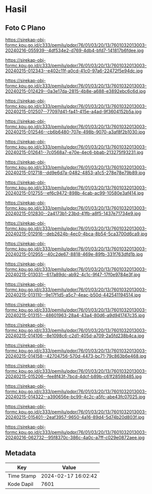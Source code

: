 # Hasil

## Foto C Plano

https://sirekap-obj-formc.kpu.go.id/c333/pemilu/pdpr/76/01/03/20/13/7601032013003-20240216-055939--4df534e2-d769-4db4-bfd7-141817b6fdee.jpg

https://sirekap-obj-formc.kpu.go.id/c333/pemilu/pdpr/76/01/03/20/13/7601032013003-20240215-012343--e402c11f-a0cd-41c0-97a6-22472f5e94dc.jpg

https://sirekap-obj-formc.kpu.go.id/c333/pemilu/pdpr/76/01/03/20/13/7601032013003-20240215-012429--0a3e17da-2815-4b8e-a688-e3892ebc6c6d.jpg

https://sirekap-obj-formc.kpu.go.id/c333/pemilu/pdpr/76/01/03/20/13/7601032013003-20240215-012507--77097d41-fa41-415e-a4ad-9f3604152b5a.jpg

https://sirekap-obj-formc.kpu.go.id/c333/pemilu/pdpr/76/01/03/20/13/7601032013003-20240215-012546--cb6b6480-707e-498b-9070-a3af8f2b1030.jpg

https://sirekap-obj-formc.kpu.go.id/c333/pemilu/pdpr/76/01/03/20/13/7601032013003-20240215-012641--7c0568a7-e70e-4ec6-bbab-213275f93231.jpg

https://sirekap-obj-formc.kpu.go.id/c333/pemilu/pdpr/76/01/03/20/13/7601032013003-20240215-012718--dd9e6d7a-0482-4853-a1c5-278e78e79b89.jpg

https://sirekap-obj-formc.kpu.go.id/c333/pemilu/pdpr/76/01/03/20/13/7601032013003-20240215-012755--ef6c9472-898b-4cab-ac99-10580e3af414.jpg

https://sirekap-obj-formc.kpu.go.id/c333/pemilu/pdpr/76/01/03/20/13/7601032013003-20240215-012830--2a4173b1-23bd-41fb-a8f5-1437e71734e9.jpg

https://sirekap-obj-formc.kpu.go.id/c333/pemilu/pdpr/76/01/03/20/13/7601032013003-20240215-012916--deb2624b-4ec0-4bca-8b54-5ca3700d6ca9.jpg

https://sirekap-obj-formc.kpu.go.id/c333/pemilu/pdpr/76/01/03/20/13/7601032013003-20240215-012955--40c2de67-8818-469e-89fb-331f763dfd1b.jpg

https://sirekap-obj-formc.kpu.go.id/c333/pemilu/pdpr/76/01/03/20/13/7601032013003-20240215-013031--617a89dc-ab92-4c1c-9f47-17f0e9784e3f.jpg

https://sirekap-obj-formc.kpu.go.id/c333/pemilu/pdpr/76/01/03/20/13/7601032013003-20240215-013110--9e17f1d5-a5c7-4eac-b50d-442541194514.jpg

https://sirekap-obj-formc.kpu.go.id/c333/pemilu/pdpr/76/01/03/20/13/7601032013003-20240215-013151--48601963-28a4-43a4-80d6-a9d941747c35.jpg

https://sirekap-obj-formc.kpu.go.id/c333/pemilu/pdpr/76/01/03/20/13/7601032013003-20240215-014106--8e1098c6-c2d1-405d-a709-2a5fd238b4ca.jpg

https://sirekap-obj-formc.kpu.go.id/c333/pemilu/pdpr/76/01/03/20/13/7601032013003-20240215-014158--42704756-570d-4473-bc71-79c863b6e468.jpg

https://sirekap-obj-formc.kpu.go.id/c333/pemilu/pdpr/76/01/03/20/13/7601032013003-20240215-015206--fee8f43f-7bcd-4dcf-b89b-c61f28598485.jpg

https://sirekap-obj-formc.kpu.go.id/c333/pemilu/pdpr/76/01/03/20/13/7601032013003-20240215-014322--a390656e-bc99-4c2c-a5fc-abe43fc07025.jpg

https://sirekap-obj-formc.kpu.go.id/c333/pemilu/pdpr/76/01/03/20/13/7601032013003-20240215-015401--2eaf3957-9650-4a16-89d4-5d74b20d803f.jpg

https://sirekap-obj-formc.kpu.go.id/c333/pemilu/pdpr/76/01/03/20/13/7601032013003-20240216-062732--95f8370c-386c-4a0c-a7ff-c029e0872aee.jpg


## Metadata

| Key        | Value               |
| ---------- | ------------------- |
| Time Stamp | 2024-02-17 16:02:42 |
| Kode Dapil | 7601                |



